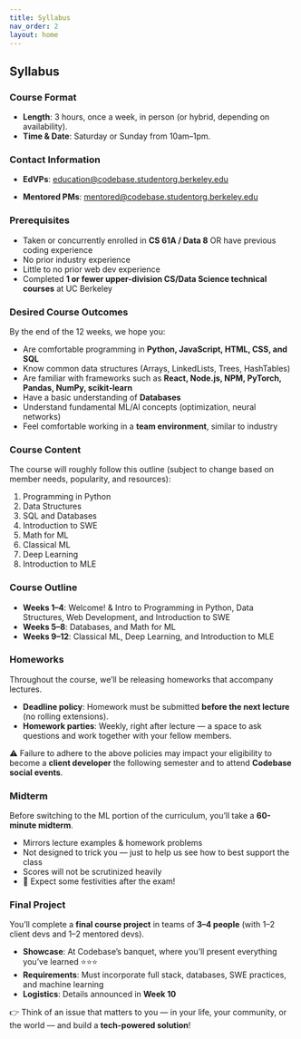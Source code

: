 ```yaml
---
title: Syllabus
nav_order: 2
layout: home
---
```


## Syllabus

### Course Format
- **Length**: 3 hours, once a week, in person (or hybrid, depending on availability).  
- **Time & Date**: Saturday or Sunday from 10am–1pm.  

### Contact Information
- **EdVPs**: [education@codebase.studentorg.berkeley.edu](mailto:education@codebase.studentorg.berkeley.edu)

- **Mentored PMs**: [mentored@codebase.studentorg.berkeley.edu](mailto:mentored@codebase.studentorg.berkeley.edu)  

### Prerequisites
- Taken or concurrently enrolled in **CS 61A / Data 8** OR have previous coding experience  
- No prior industry experience  
- Little to no prior web dev experience  
- Completed **1 or fewer upper-division CS/Data Science technical courses** at UC Berkeley  

### Desired Course Outcomes
By the end of the 12 weeks, we hope you:  
- Are comfortable programming in **Python, JavaScript, HTML, CSS, and SQL**  
- Know common data structures (Arrays, LinkedLists, Trees, HashTables)  
- Are familiar with frameworks such as **React, Node.js, NPM, PyTorch, Pandas, NumPy, scikit-learn**  
- Have a basic understanding of **Databases**  
- Understand fundamental ML/AI concepts (optimization, neural networks)  
- Feel comfortable working in a **team environment**, similar to industry  

### Course Content
The course will roughly follow this outline (subject to change based on member needs, popularity, and resources):  
1. Programming in Python  
2. Data Structures  
3. SQL and Databases  
4. Introduction to SWE  
5. Math for ML  
6. Classical ML  
7. Deep Learning  
8. Introduction to MLE  

### Course Outline
- **Weeks 1–4**: Welcome! & Intro to Programming in Python, Data Structures, Web Development, and Introduction to SWE  
- **Weeks 5–8**: Databases, and Math for ML  
- **Weeks 9–12**: Classical ML, Deep Learning, and Introduction to MLE  

### Homeworks
Throughout the course, we’ll be releasing homeworks that accompany lectures.  
- **Deadline policy**: Homework must be submitted **before the next lecture** (no rolling extensions).  
- **Homework parties**: Weekly, right after lecture — a space to ask questions and work together with your fellow members.  

⚠️ Failure to adhere to the above policies may impact your eligibility to become a **client developer** the following semester and to attend **Codebase social events**.  

### Midterm
Before switching to the ML portion of the curriculum, you’ll take a **60-minute midterm**.  
- Mirrors lecture examples & homework problems  
- Not designed to trick you — just to help us see how to best support the class  
- Scores will not be scrutinized heavily  
- 🎉 Expect some festivities after the exam!  

### Final Project
You’ll complete a **final course project** in teams of **3–4 people** (with 1–2 client devs and 1–2 mentored devs).  
- **Showcase**: At Codebase’s banquet, where you’ll present everything you’ve learned ⭐⭐⭐  
- **Requirements**: Must incorporate full stack, databases, SWE practices, and machine learning  
- **Logistics**: Details announced in **Week 10**  

👉 Think of an issue that matters to you — in your life, your community, or the world — and build a **tech-powered solution**!  
